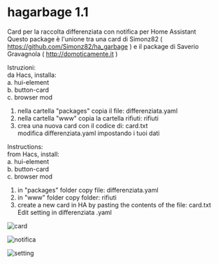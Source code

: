 # hagarbage 1.1
Card per la raccolta differenziata con notifica per Home Assistant<br>
Questo package è l'unione tra una card di Simonz82 ( https://github.com/Simonz82/ha_garbage ) e il package di Saverio Gravagnola ( http://domoticamente.it  )<br>

Istruzioni: <br>
da Hacs, installa: <br>
a. hui-element <br>
b. button-card <br>
c. browser mod <br>
1) nella cartella "packages" copia il file: differenziata.yaml <br>
2) nella cartella "www" copia la cartella rifiuti: rifiuti <br>
3) crea una nuova card con il codice di: card.txt <br>
modifica differenziata.yaml impostando i tuoi dati<br>

Instructions: <br>
from Hacs, install: <br>
a. hui-element <br>
b. button-card <br>
c. browser mod <br>
1) in "packages" folder copy file: differenziata.yaml <br>
2) in "www" folder copy folder: rifiuti <br>
3) create a new card in HA by pasting the contents of the file: card.txt <br>
Edit setting in differenziata .yaml<br>

![card](https://github.com/user-attachments/assets/c9bd0372-721d-4998-b5fa-534803e90cac)

![notifica](https://github.com/user-attachments/assets/01f6e109-1018-4799-b08a-c6b538006398)

![setting](https://github.com/user-attachments/assets/07f3e42b-bd36-4a93-8b4b-62851a3bbbce)

